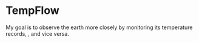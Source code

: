 # TempFlow
My goal is to observe the earth more closely by monitoring its temperature records, , and vice versa.
